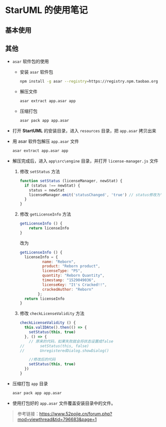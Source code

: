 # StarUML 的使用笔记

## 基本使用



## 其他

* `asar` 软件包的使用

    * 安装 `asar` 软件包

        ```bash
        npm install -g asar --registry=https://registry.npm.taobao.org
        ```
    
    * 解压文件

        ```bash
        asar extract app.asar app
        ```

    * 压缩打包

        ```bash
        asar pack app app.asar
        ```

* 打开 **StartUML** 的安装目录，进入 `resources` 目录，把 `app.asar` 拷贝出来

* 用 asar 软件包解压 `app.asar` 文件

    ```bash
    asar extract app.asar app
    ```

* 解压完成后，进入 `app\src\engine` 目录，并打开 `license-manager.js` 文件

    1. 修改 `setStatus` 方法

       ```javascript
       function setStatus (licenseManager, newStat) {
         if (status !== newStat) {
           status = newStat
           licenseManager.emit('statusChanged', 'true') // status修改为'true',注意要带单引号
         }
       }
       ```

    2. 修改 `getLicenseInfo` 方法

       ```javascript
       getLicenseInfo () {
           return licenseInfo
       }
       ```

       改为

       ```javascript
       getLicenseInfo () {
         licenseInfo = {
                 name: "Reborn",
                 product: "Reborn product",
                 licenseType: "PS",
                 quantity: "Reborn Quantity",
                 timestamp: "1529049036",
                 licenseKey: "It's Cracked!!",
                 crackedAuthor: "Reborn"
               };
         return licenseInfo
       }
       ```

    3. 修改 `checkLicenseValidity`  方法

       ```javascript
       checkLicenseValidity () {
         this.valIDAte().then(() => {
           setStatus(this, true)
         }, () => {
           // 原来的代码，如果失败就会将状态设置成false
       //       setStatus(this, false)
       //       UnregisteredDialog.showDialog()
       
           //修改后的代码
           setStatus(this, true)
         })
       }
       ```

* 压缩打包 `app` 目录

    ```bash
    asar pack app app.asar
    ```

* 使用打包好的 `app.asar` 文件覆盖安装目录中的文件。

> 参考链接：https://www.52pojie.cn/forum.php?mod=viewthread&tid=796683&page=1